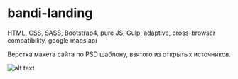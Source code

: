 # bandi-landing
HTML, CSS, SASS, Bootstrap4, pure JS, Gulp, adaptive,  cross-browser compatibility, google maps api

Верстка макета сайта по PSD шаблону, взятого из открытых источников.

![alt text](https://github.com/AlexJustFly/company-landing/blob/master/prev1.jpg)
